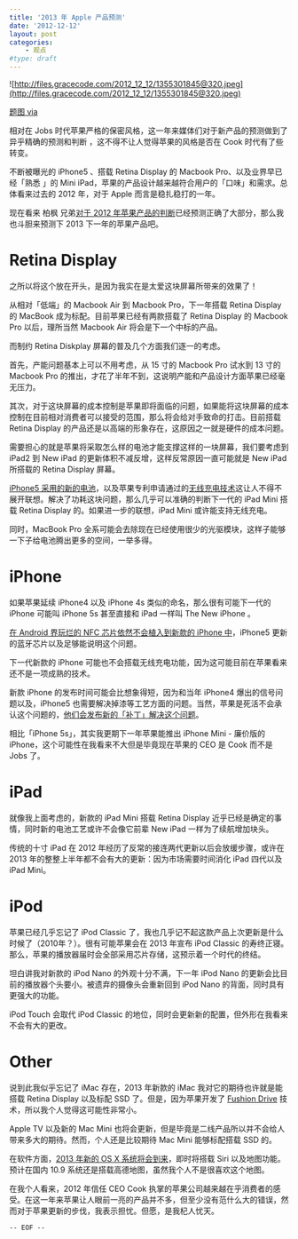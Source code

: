 ```yaml
---
title: '2013 年 Apple 产品预测'
date: '2012-12-12'
layout: post
categories:
    - 观点
#type: draft
---
```


![http://files.gracecode.com/2012_12_12/1355301845@320.jpeg](http://files.gracecode.com/2012_12_12/1355301845@320.jpeg)

[题图 via](http://www.migsmobile.net/2008/04/18/the-future-with-apple-products/)

相对在 Jobs
时代苹果严格的保密风格，这一年来媒体们对于新产品的预测做到了异乎精确的预测和判断
，这不得不让人觉得苹果的风格是否在 Cook 时代有了些转变。

不断被曝光的 iPhone5 、搭载 Retina Display 的 Macbook Pro、以及业界早已经「熟悉
」的 Mini iPad，苹果的产品设计越来越符合用户的「口味」和需求。总体看来过去的
2012 年，对于 Apple 而言是稳扎稳打的一年。

现在看来 柏枫 兄弟[对于 2012 年苹果产品的判断](http://www.baifeng.me/apple/2012/02/1819/)已经预测正确了大部分，那么我也斗胆来预测下 2013 下一年的苹果产品吧。

# Retina Display

之所以将这个放在开头，是因为我实在是太爱这块屏幕所带来的效果了！

从相对「低端」的 Macbook Air 到 Macbook Pro，下一年搭载 Retina Display 的 MacBook 成为标配。目前苹果已经有两款搭载了 Retina Display 的 Macbook Pro 以后，理所当然 Macbook Air 将会是下一个中标的产品。

而制约 Retina Diskplay 屏幕的普及几个方面我们逐一的考虑。

首先，产能问题基本上可以不用考虑，从 15 寸的 Macbook Pro 试水到 13 寸的 Macbook Pro 的推出，才花了半年不到，这说明产能和产品设计方面苹果已经毫无压力。

其次，对于这块屏幕的成本控制是苹果即将面临的问题，如果能将这块屏幕的成本控制在目前相对消费者可以接受的范围，那么将会给对手致命的打击。目前搭载 Retina Display 的产品还是以高端的形象存在，这原因之一就是硬件的成本问题。

需要担心的就是苹果将采取怎么样的电池才能支撑这样的一块屏幕，我们要考虑到 iPad2 到 New iPad 的更新体积不减反增，这样反常原因一直可能就是 New iPad 所搭载的 Retina Display 屏幕。

[iPhone5 采用的新的电池](http://www.techweb.com.cn/news/2012-08-13/1225182.shtml)，以及苹果专利申请通过的[无线充电技术](http://tech.sina.com.cn/it/2011-06-16/08365654802.shtml)这让人不得不展开联想。解决了功耗这块问题，那么几乎可以准确的判断下一代的 iPad Mini 搭载 Retina Display 的。如果进一步的联想，iPad Mini 或许能支持无线充电。

同时，MacBook Pro 全系可能会去除现在已经使用很少的光驱模块，这样子能够一下子给电池腾出更多的空间，一举多得。


# iPhone

如果苹果延续 iPhone4 以及 iPhone 4s 类似的命名，那么很有可能下一代的 iPhone 可能叫 iPhone 5s 甚至直接和 iPad 一样叫 The New iPhone 。

[在 Android 界玩烂的 NFC 芯片依然不会植入到新款的 iPhone 中](http://www.leiphone.com/iphone-5-bt-nfc.html
)，iPhone5 更新的蓝牙芯片以及足够能说明这个问题。

下一代新款的 iPhone 可能也不会搭载无线充电功能，因为这可能目前在苹果看来还不是一项成熟的技术。

新款 iPhone 的发布时间可能会比想象得短，因为和当年 iPhone4 爆出的信号问题以及，iPhone5 也需要解决掉漆等工艺方面的问题。当然，苹果是死活不会承认这个问题的，[他们会发布新的「补丁」解决这个问题](http://www.36kr.com/p/155816.html)。
 
相比「iPhone 5s」，其实我更期下一年苹果能推出 iPhone Mini - 廉价版的 iPhone，这个可能性在我看来不大但是毕竟现在苹果的 CEO 是 Cook 而不是 Jobs 了。


# iPad

就像我上面考虑的，新款的 iPad Mini 搭载 Retina Display 近乎已经是确定的事情，同时新的电池工艺或许不会像它前辈 New iPad 一样为了续航增加块头。

传统的十寸 iPad 在 2012 年经历了反常的接连两代更新以后会放缓步骤，或许在 2013 年的整整上半年都不会有大的更新：因为市场需要时间消化 iPad 四代以及 iPad Mini。


# iPod

苹果已经几乎忘记了 iPod Classic 了，我也几乎记不起这款产品上次更新是什么时候了（2010年？）。很有可能苹果会在 2013 年宣布 iPod Classic 的寿终正寝。那么，苹果的播放器届时会全部采用芯片存储，这预示着一个时代的终结。

坦白讲我对新款的 iPod Nano 的外观十分不满，下一年 iPod Nano 的更新会比目前的播放器个头要小。被遗弃的摄像头会重新回到 iPod Nano 的背面，同时具有更强大的功能。

iPod Touch 会取代 iPod Classic 的地位，同时会更新新的配置，但外形在我看来不会有大的更改。


# Other

说到此我似乎忘记了 iMac 存在，2013 年新款的 iMac 我对它的期待也许就是能搭载
Retina Display 以及标配 SSD 了。但是，因为苹果开发了 [Fushion Drive](http://en.wikipedia.org/wiki/Fusion_Drive) 技术，所以我个人觉得这可能性非常小。

Apple TV 以及新的 Mac Mini 也将会更新，但是毕竟是二线产品所以并不会给人带来多大的期待。然而，个人还是比较期待 Mac Mini 能够标配搭载 SSD 的。

在软件方面，[2013 年新的 OS X 系统将会到来](http://9to5mac.com/2012/11/19/early-builds-of-apples-upcoming-os-x-10-9-include-siri-and-maps-integration/)，即时将搭载 Siri 以及地图功能。预计在国内 10.9 系统还是搭载高德地图，虽然我个人不是很喜欢这个地图。

在我个人看来，2012 年信任 CEO Cook 执掌的苹果公司越来越在乎消费者的感受。在这一年来苹果让人眼前一亮的产品并不多，但至少没有范什么大的错误，然而对于苹果更新的步伐，我表示担忧。但愿，是我杞人忧天。

`-- EOF --`
